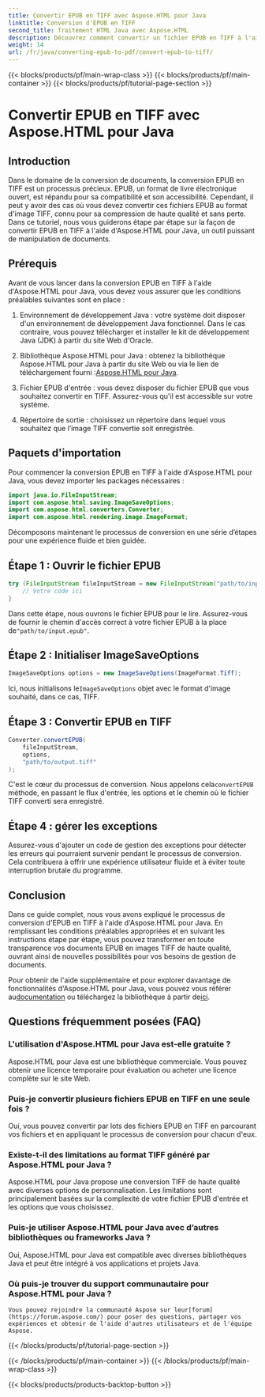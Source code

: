 ```yaml
---
title: Convertir EPUB en TIFF avec Aspose.HTML pour Java
linktitle: Conversion d'EPUB en TIFF
second_title: Traitement HTML Java avec Aspose.HTML
description: Découvrez comment convertir un fichier EPUB en TIFF à l'aide d'Aspose.HTML pour Java. Suivez notre guide étape par étape pour une conversion de documents de haute qualité.
weight: 14
url: /fr/java/converting-epub-to-pdf/convert-epub-to-tiff/
---
```


{{< blocks/products/pf/main-wrap-class >}}
{{< blocks/products/pf/main-container >}}
{{< blocks/products/pf/tutorial-page-section >}}

# Convertir EPUB en TIFF avec Aspose.HTML pour Java


## Introduction

Dans le domaine de la conversion de documents, la conversion EPUB en TIFF est un processus précieux. EPUB, un format de livre électronique ouvert, est répandu pour sa compatibilité et son accessibilité. Cependant, il peut y avoir des cas où vous devez convertir ces fichiers EPUB au format d'image TIFF, connu pour sa compression de haute qualité et sans perte. Dans ce tutoriel, nous vous guiderons étape par étape sur la façon de convertir EPUB en TIFF à l'aide d'Aspose.HTML pour Java, un outil puissant de manipulation de documents.

## Prérequis

Avant de vous lancer dans la conversion EPUB en TIFF à l'aide d'Aspose.HTML pour Java, vous devez vous assurer que les conditions préalables suivantes sont en place :

1. Environnement de développement Java : votre système doit disposer d'un environnement de développement Java fonctionnel. Dans le cas contraire, vous pouvez télécharger et installer le kit de développement Java (JDK) à partir du site Web d'Oracle.

2.  Bibliothèque Aspose.HTML pour Java : obtenez la bibliothèque Aspose.HTML pour Java à partir du site Web ou via le lien de téléchargement fourni :[Aspose.HTML pour Java](https://releases.aspose.com/html/java/).

3. Fichier EPUB d'entrée : vous devez disposer du fichier EPUB que vous souhaitez convertir en TIFF. Assurez-vous qu'il est accessible sur votre système.

4. Répertoire de sortie : choisissez un répertoire dans lequel vous souhaitez que l’image TIFF convertie soit enregistrée.

## Paquets d'importation

Pour commencer la conversion EPUB en TIFF à l'aide d'Aspose.HTML pour Java, vous devez importer les packages nécessaires :

```java
import java.io.FileInputStream;
import com.aspose.html.saving.ImageSaveOptions;
import com.aspose.html.converters.Converter;
import com.aspose.html.rendering.image.ImageFormat;
```

Décomposons maintenant le processus de conversion en une série d’étapes pour une expérience fluide et bien guidée.


## Étape 1 : Ouvrir le fichier EPUB

```java
try (FileInputStream fileInputStream = new FileInputStream("path/to/input.epub")) {
    // Votre code ici
}
```

Dans cette étape, nous ouvrons le fichier EPUB pour le lire. Assurez-vous de fournir le chemin d'accès correct à votre fichier EPUB à la place de`"path/to/input.epub"`.

## Étape 2 : Initialiser ImageSaveOptions

```java
ImageSaveOptions options = new ImageSaveOptions(ImageFormat.Tiff);
```

 Ici, nous initialisons le`ImageSaveOptions` objet avec le format d'image souhaité, dans ce cas, TIFF.

## Étape 3 : Convertir EPUB en TIFF

```java
Converter.convertEPUB(
    fileInputStream,
    options,
    "path/to/output.tiff"
);
```

 C'est le cœur du processus de conversion. Nous appelons cela`convertEPUB` méthode, en passant le flux d'entrée, les options et le chemin où le fichier TIFF converti sera enregistré.

## Étape 4 : gérer les exceptions

Assurez-vous d'ajouter un code de gestion des exceptions pour détecter les erreurs qui pourraient survenir pendant le processus de conversion. Cela contribuera à offrir une expérience utilisateur fluide et à éviter toute interruption brutale du programme.

## Conclusion

Dans ce guide complet, nous vous avons expliqué le processus de conversion d'EPUB en TIFF à l'aide d'Aspose.HTML pour Java. En remplissant les conditions préalables appropriées et en suivant les instructions étape par étape, vous pouvez transformer en toute transparence vos documents EPUB en images TIFF de haute qualité, ouvrant ainsi de nouvelles possibilités pour vos besoins de gestion de documents.

Pour obtenir de l'aide supplémentaire et pour explorer davantage de fonctionnalités d'Aspose.HTML pour Java, vous pouvez vous référer au[documentation](https://reference.aspose.com/html/java/) ou téléchargez la bibliothèque à partir de[ici](https://releases.aspose.com/html/java/).

## Questions fréquemment posées (FAQ)

### L'utilisation d'Aspose.HTML pour Java est-elle gratuite ?
   Aspose.HTML pour Java est une bibliothèque commerciale. Vous pouvez obtenir une licence temporaire pour évaluation ou acheter une licence complète sur le site Web.

### Puis-je convertir plusieurs fichiers EPUB en TIFF en une seule fois ?
   Oui, vous pouvez convertir par lots des fichiers EPUB en TIFF en parcourant vos fichiers et en appliquant le processus de conversion pour chacun d'eux.

### Existe-t-il des limitations au format TIFF généré par Aspose.HTML pour Java ?
   Aspose.HTML pour Java propose une conversion TIFF de haute qualité avec diverses options de personnalisation. Les limitations sont principalement basées sur la complexité de votre fichier EPUB d'entrée et les options que vous choisissez.

### Puis-je utiliser Aspose.HTML pour Java avec d’autres bibliothèques ou frameworks Java ?
   Oui, Aspose.HTML pour Java est compatible avec diverses bibliothèques Java et peut être intégré à vos applications et projets Java.

### Où puis-je trouver du support communautaire pour Aspose.HTML pour Java ?
    Vous pouvez rejoindre la communauté Aspose sur leur[forum](https://forum.aspose.com/) pour poser des questions, partager vos expériences et obtenir de l'aide d'autres utilisateurs et de l'équipe Aspose.

{{< /blocks/products/pf/tutorial-page-section >}}

{{< /blocks/products/pf/main-container >}}
{{< /blocks/products/pf/main-wrap-class >}}

{{< blocks/products/products-backtop-button >}}

